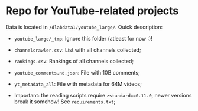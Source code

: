 # Repo for YouTube-related projects

Data is located in `/dlabdata1/youtube_large/`. Quick description:

- `youtube_large/_tmp`: Ignore this folder (atleast for now :)!
- `channelcrawler.csv`: List with all channels collected;
- `rankings.csv`: Rankings of all channels collected;
- `youtube_comments.nd.json`: File with 10B comments;
- `yt_metadata_all`: File with metadata for 64M videos;

- Important: the reading scripts require `zstandard==0.11.0`, newer versions break it somehow! See `requirements.txt`;